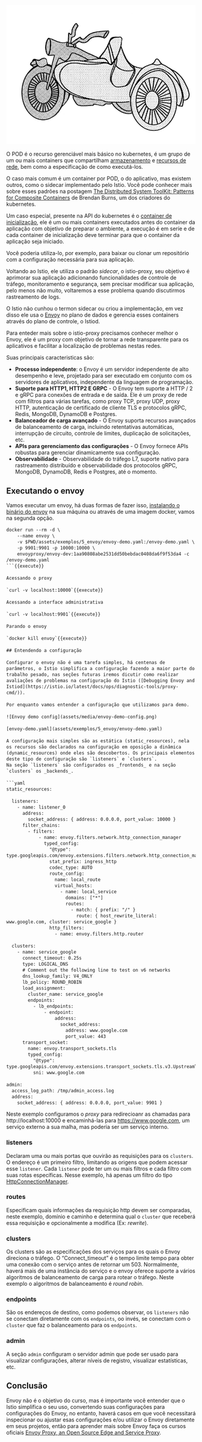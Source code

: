 ![sidecar couple](assets/media/sidecar2-small.png)

O POD é o recurso gerenciável mais básico no kubernetes, é um grupo de um ou mais containers que compartilham  [armazenamento](https://kubernetes.io/docs/concepts/workloads/pods/#pod-storage) e [recursos de rede](https://kubernetes.io/docs/concepts/workloads/pods/#pod-networking), bem como a especificação de como executá-los.

O caso mais comum é um container por POD, o do aplicativo, mas existem outros, como o sidecar implementado pelo  Istio. Você pode conhecer mais sobre esses padrões na postagem [The Distributed System ToolKit: Patterns for Composite Containers](https://kubernetes.io/blog/2015/06/the-distributed-system-toolkit-patterns/) de Brendan Burns, um dos criadores do kubernetes.

Um caso especial, presente na API do kubernetes é o [container de inicialização](https://kubernetes.io/docs/concepts/workloads/pods/init-containers/), ele é um ou mais containers executados antes do container da aplicação com objetivo de preparar o ambiente, a execução é em seríe e de cada container de inicialização deve terminar para que o container da aplicação seja iniciado.

Você poderia utiliza-lo, por exemplo, para baixar ou clonar um repositório com a configuração necessária para sua aplicação.

Voltando ao Istio, ele utiliza o padrão _sidecar_, o istio-proxy, seu objetivo é aprimorar sua aplicação adicionando funcionalidades de controle de tráfego, monitoramento e segurança, sem precisar modificar sua aplicação, pelo menos não muito, voltaremos a esse problema quando discutirmos rastreamento de logs.

O Istio não cunhou o termon sidecar ou criou a implementação, em vez disso ele usa o [Envoy](https://istio.io/latest/docs/ops/deployment/architecture/) no plano de dados e gerencia esses containers através do plano de controle, o Istiod.

Para enteder mais sobre o istio-proxy precisamos conhecer melhor o Envoy, ele é um proxy com objetivo de tornar a rede transparente para os aplicativos e facilitar a localização de problemas nestas redes.

Suas principais caracteristicas são:

* **Processo independente**: o Envoy é um servidor independente de alto desempenho e leve, projetado para ser executado em conjunto com os servidores de aplicativos, independente da linguagem de programação.
* **Suporte para HTTP1, HTTP2 E GRPC** - O Envoy tem suporte a HTTP / 2 e gRPC para conexões de entrada e de saída. Ele é um proxy de rede com filtros para várias tarefas, como proxy TCP, proxy UDP, proxy HTTP, autenticação de certificado de cliente TLS e protocolos gRPC, Redis, MongoDB, DynamoDB e Postgres.
* **Balanceador de carga avançado** - O Envoy suporta recursos avançados de balanceamento de carga, incluindo retentativas automáticas, interrupção de circuito, controle de limites, duplicação de solicitações, etc.
* **APIs para gerenciamento das configurações** - O Envoy fornece APIs robustas para gerenciar dinamicamente sua configuração.
* **Observabilidade** - Observabilidade do tráfego L7, suporte nativo para rastreamento distribuído e observabilidade dos protocolos gRPC, MongoDB, DynamoDB, Redis e Postgres, até o momento.

## Executando o envoy

Vamos executar um envoy, há duas formas de fazer isso, [instalando o binário do envoy](https://www.envoyproxy.io/docs/envoy/latest/start/install) na sua máquina ou através de uma imagem docker, vamos na segunda opção.


```
docker run --rm -d \
    --name envoy \
    -v $PWD/assets/exemplos/5_envoy/envoy-demo.yaml:/envoy-demo.yaml \
    -p 9901:9901 -p 10000:10000 \
    envoyproxy/envoy-dev:1aa90808abe2531dd50bebdac0408da6f9f53da4 -c /envoy-demo.yaml
```{{execute}}

Acessando o proxy

`curl -v localhost:10000`{{execute}}

Acessando a interface administrativa

`curl -v localhost:9901`{{execute}}

Parando o envoy

`docker kill envoy`{{execute}}

## Entendendo a configuração

Configurar o envoy não é uma tarefa simples, há centenas de parâmetros, o Istio simplifica a configuração fazendo a maior parte do trabalho pesado, nas seções futuras iremos dicutir como realizar avaliações de problemas na configuração do Istio ([Debugging Envoy and Istiod](https://istio.io/latest/docs/ops/diagnostic-tools/proxy-cmd/)).

Por enquanto vamos entender a configuração que utilizamos para demo.

![Envoy demo config](assets/media/envoy-demo-config.png)

[envoy-demo.yaml](assets/exemplos/5_envoy/envoy-demo.yaml)

A configuração mais simples são as estática (static_resources), nela os recursos são declarados na configuração em oposição a dinâmica (dynamic_resources) onde eles são descobertos. Os principais elementos deste tipo de configuração são `listeners` e `clusters`. 
Na seção `listeners` são configurados os _frontends_ e na seção `clusters` os _backends_.

```yaml
static_resources:

  listeners:
    - name: listener_0
      address:
        socket_address: { address: 0.0.0.0, port_value: 10000 }
      filter_chains:
        - filters:
            - name: envoy.filters.network.http_connection_manager
              typed_config:
                "@type": type.googleapis.com/envoy.extensions.filters.network.http_connection_manager.v3.HttpConnectionManager
                stat_prefix: ingress_http
                codec_type: AUTO
                route_config:
                  name: local_route
                  virtual_hosts:
                    - name: local_service
                      domains: ["*"]
                      routes:
                        - match: { prefix: "/" }
                          route: { host_rewrite_literal: www.google.com, cluster: service_google }
                http_filters:
                  - name: envoy.filters.http.router

  clusters:
    - name: service_google
      connect_timeout: 0.25s
      type: LOGICAL_DNS
      # Comment out the following line to test on v6 networks
      dns_lookup_family: V4_ONLY
      lb_policy: ROUND_ROBIN
      load_assignment:
        cluster_name: service_google
        endpoints:
          - lb_endpoints:
              - endpoint:
                  address:
                    socket_address:
                      address: www.google.com
                      port_value: 443
      transport_socket:
        name: envoy.transport_sockets.tls
        typed_config:
          "@type": type.googleapis.com/envoy.extensions.transport_sockets.tls.v3.UpstreamTlsContext
          sni: www.google.com

admin:
  access_log_path: /tmp/admin_access.log
  address:
    socket_address: { address: 0.0.0.0, port_value: 9901 }
````

Neste exemplo configuramos o _proxy_ para redirecioanr as chamadas para http://localhost:10000 e encaminhá-las para https://www.google.com, um serviço externo a sua malha, mas poderia ser um serviço interno.

### listeners
Declaram uma ou mais portas que ouvirão as requisições para os `clusters`. O endereço é um primeiro filtro, limitando as origens que podem acessar esse `listener`.
Cada `listener` pode ter um ou mais filtros e cada filtro com suas rotas específicas. Nesse exemplo, há apenas um filtro do tipo [HttpConnectionManager](https://www.envoyproxy.io/docs/envoy/latest/api-v2/config/filter/network/http_connection_manager/v2/http_connection_manager.proto).

### routes
Especificam quais informações da requisição http devem ser comparadas, neste exemplo, domínio e caminho e determina qual o `cluster` que receberá essa requisição e opcionalmente a modifica (Ex: _rewrite_).

### clusters
Os clusters são as especificações dos serviços para os quais o Envoy direciona o tráfego.
O “Connect_timeout” é o tempo limite tempo para obter uma conexão com o serviço antes de retornar um 503.
Normalmente, haverá mais de uma instância do serviço e o envoy oferece suporte a vários algoritmos de balanceamento de carga para rotear o tráfego. Neste exemplo o algoritmos de balanceamento é _round robin_.

### endpoints
São os endereços de destino, como podemos observar, os `listeners` não se conectam diretamente com os `endpoints`, oo invés, se conectam com o `cluster` que faz o balanceamento para os `endpoints`.

### admin
A seção `admin` configuram o servidor admin que pode ser usado para visualizar configurações, alterar níveis de registro, visualizar estatísticas, etc.

## Conclusão

Envoy não é o objetivo do curso, mas é importante você entender que o Istio simplifica o seu uso, convertendo suas configurações para configurações do Envoy, no entanto, haverá casos em que você necessitará inspecionar ou ajustar esas configurações e/ou utilizar o Envoy diretamente em seus projetos, então para aprender mais sobre Envoy faça os cursos oficiais [Envoy Proxy, an Open Source Edge and Service Proxy](https://www.katacoda.com/envoyproxy).

